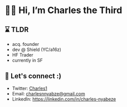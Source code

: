 # 👋🏿  Hi, I’m Charles the Third

## ⌛ TLDR
- acq. founder
- dev @ Shield (YC/a16z)
- HF Trader
- currently in SF

## 💎 Let's connect :)
- Twitter: [Charles1](https://twitter.com/learn_charles)
- Email: charlesnnyabze@gmail.com
- LinkedIn: https://linkedin.com/in/charles-nyabeze
<br />
<br />
